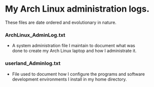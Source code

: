 # My Arch Linux administration logs.

These files are date ordered and evolutionary in nature.

### ArchLinux_AdminLog.txt
* A system administration file I maintain to document what was<br>
  done to create my Arch Linux laptop and how I administrate it.

### userland_Adminlog.txt
* File used to document how I configure the programs and software<br>
  development environments I install in my home directory.
